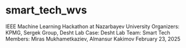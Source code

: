 # smart_tech_wvs

IEEE Machine Learning Hackathon at Nazarbayev University
Organizers: KPMG, Sergek Group, Desht Lab
Case: Desht Lab
Team: Smart Tech
Members: Miras Mukhametkaziev, Almansur Kakimov
February 23, 2025
